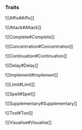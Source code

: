 ### Traits

![[Affix#Affix]]

![[Attack#Attack]]

![[Complete#Complete]]

![[Concentration#Concentration]]

![[Continuation#Continuation]]

![[Delay#Delay]]

![[Implement#Implement]]

![[Limit#Limit]]

![[Spell#Spell]]

![[Supplementary#Supplementary]]

![[Tool#Tool]]

![[Visualise#Visualise]]
